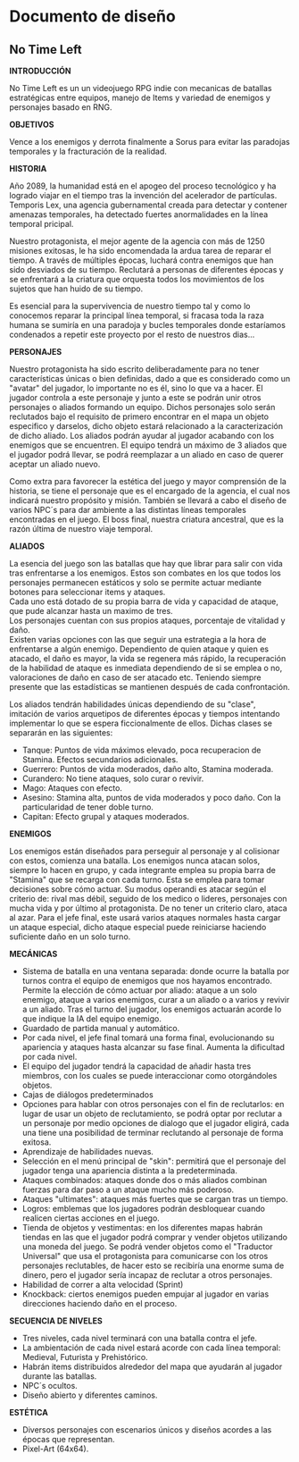 # Documento de diseño

## No Time Left

**INTRODUCCIÓN**

No Time Left es un un videojuego RPG indie con mecanicas de batallas estratégicas entre equipos, manejo de Items y variedad de enemigos y personajes basado en RNG.

**OBJETIVOS** 

Vence a los enemigos y derrota finalmente a Sorus para evitar las paradojas temporales y la fracturación de la realidad.

**HISTORIA**

Año 2089, la humanidad está en el apogeo del proceso tecnológico y ha logrado viajar en el tiempo tras la invención del acelerador de partículas. Temporis Lex, una agencia gubernamental creada para detectar y contener amenazas temporales, ha detectado fuertes anormalidades en la línea temporal pricipal.

Nuestro protagonista, el mejor agente de la agencia con más de 1250 misiones exitosas, le ha sido encomendada la ardua tarea de reparar el tiempo. A través de múltiples épocas, luchará contra enemigos que han sido desviados de su tiempo. Reclutará a personas de diferentes épocas y se enfrentará a la criatura que orquesta todos los movimientos de los sujetos que han huido de su tiempo.

Es esencial para la supervivencia de nuestro tiempo tal y como lo conocemos reparar la principal línea temporal, si fracasa toda la raza humana se sumiría en una paradoja y bucles temporales donde estaríamos condenados a repetir este proyecto por el resto de nuestros dias...

**PERSONAJES**

Nuestro protagonista ha sido escrito deliberadamente para no tener características únicas o bien definidas, dado a que es considerado como un "avatar" del jugador, lo importante no es él, sino lo que va a hacer. El jugador controla a este personaje y junto a este se podrán unir otros personajes o aliados formando un equipo. Dichos personajes solo serán reclutados bajo el requisito de primero encontrar en el mapa un objeto especifico y darselos, dicho objeto estará relacionado a la caracterización de dicho aliado. Los aliados podrán ayudar al jugador acabando con los enemigos que se encuentren. El equipo tendrá un máximo de 3 aliados que el jugador podrá llevar, se podrá reemplazar a un aliado en caso de querer aceptar un aliado nuevo.

Como extra para favorecer la estética del juego y mayor comprensión de la historia, se tiene el personaje que es el encargado de la agencia, el cual nos indicará nuestro propósito y misión. También se llevará a cabo el diseño de varios NPC´s para dar ambiente a las distintas líneas temporales encontradas en el juego. El boss final, nuestra criatura ancestral, que es la razón última de nuestro viaje temporal. 

**ALIADOS**

La esencia del juego son las batallas que hay que librar para salir con vida tras enfrentarse a los enemigos. Estos son combates en los que todos los personajes permanecen estáticos y solo se permite actuar mediante botones para seleccionar items y ataques.\
Cada uno está dotado de su propia barra de vida y capacidad de ataque, que pude alcanzar hasta un maximo de tres.\
Los personajes cuentan con sus propios ataques, porcentaje de vitalidad y daño.\
Existen varias opciones con las que seguir una estrategia a la hora de enfrentarse a algún enemigo. Dependiento de quien ataque y quien es atacado, el daño es mayor, la vida se regenera más rápido, la recuperación de la habilidad de ataque es inmediata dependiendo de si se emplea o no, valoraciones de daño en caso de ser atacado  etc. Teniendo siempre presente que las estadísticas se mantienen después de cada confrontación.

Los aliados tendrán habilidades únicas dependiendo de su "clase",  imitación de varios arquetipos de diferentes épocas y tiempos intentando implementar lo que se espera ficcionalmente de ellos. Dichas clases se separarán en las siguientes:


* Tanque: Puntos de vida máximos elevado, poca recuperacion de Stamina. Efectos secundarios adicionales.
* Guerrero: Puntos de vida moderados, daño alto, Stamina moderada.
* Curandero: No tiene ataques, solo curar o revivir.
* Mago: Ataques con efecto.
* Asesino: Stamina alta, puntos de vida moderados y poco daño. Con la particularidad de tener doble turno.
* Capitan: Efecto grupal y ataques moderados.

**ENEMIGOS**

Los enemigos están diseñados para perseguir al personaje y al colisionar con estos, comienza una batalla. Los enemigos nunca atacan solos, siempre lo hacen en grupo, y cada integrante emplea su propia barra de "Stamina" que se recarga con cada turno. Esta se emplea para tomar decisiones sobre cómo actuar. Su modus operandi es atacar según el criterio de: rival mas débil, seguido de los medico o lideres, personajes con mucha vida y por último al protagonista. De no tener un criterio claro, ataca al azar. Para el jefe final, este usará varios ataques normales hasta cargar un ataque especial, dicho ataque especial puede reiniciarse haciendo suficiente daño en un solo turno.

**MECÁNICAS**

*   Sistema de batalla en una ventana separada: donde ocurre la batalla por turnos contra el equipo de enemigos que nos hayamos encontrado. Permite la elección de cómo actuar por aliado: ataque a un solo enemigo, ataque a varios enemigos, curar a un aliado o a varios y revivir a un aliado. Tras el turno del jugador, los enemigos actuarán acorde lo que indique la IA del equipo enemigo.
*   Guardado de partida manual y automático.
*   Por cada nivel, el jefe final tomará una forma final, evolucionando su apariencia y ataques hasta alcanzar su fase final. Aumenta la dificultad por cada nivel.
*   El equipo del jugador tendrá la capacidad de añadir hasta tres miembros, con los cuales se puede interaccionar como otorgándoles objetos.
*   Cajas de diálogos predeterminados
*   Opciones para hablar con otros personajes con el fin de reclutarlos: en lugar de usar un objeto de reclutamiento, se podrá optar por reclutar a un personaje por medio opciones de dialogo que el jugador eligirá, cada una tiene una posibilidad de terminar reclutando al personaje de forma exitosa.
*   Aprendizaje de habilidades nuevas.
*   Selección en el menú principal de "skin": permitirá que el personaje del jugador tenga una apariencia distinta a la predeterminada.
*   Ataques combinados: ataques donde dos o más aliados combinan fuerzas para dar paso a un ataque mucho más poderoso.
*   Ataques "ultimates": ataques más fuertes que se cargan tras un tiempo.
*   Logros: emblemas que los jugadores podrán desbloquear cuando realicen ciertas acciones en el juego.
*   Tienda de objetos y vestimentas: en los diferentes mapas habrán tiendas en las que el jugador podrá comprar y vender objetos utilizando una moneda del juego. Se podrá vender objetos como el "Traductor Universal" que usa el protagonista para comunicarse con los otros personajes reclutables, de hacer esto se recibiría una enorme suma de dinero, pero el jugador sería incapaz de reclutar a otros personajes.
*   Habilidad de correr a alta velocidad (Sprint)
*   Knockback: ciertos enemigos pueden empujar al jugador en varias direcciones haciendo daño en el proceso.

**SECUENCIA DE NIVELES**

*   Tres niveles, cada nivel terminará con una batalla contra el jefe.
*   La ambientación de cada nivel estará acorde con cada línea temporal: Medieval, Futurista y Prehistórico.
*   Habrán items distribuidos alrededor del mapa que ayudarán al jugador durante las batallas.
*   NPC´s ocultos.
*   Diseño abierto y diferentes caminos. 

**ESTÉTICA**

*   Diversos personajes con escenarios únicos y diseños acordes a las épocas que representan.
*   Pixel-Art (64x64).








